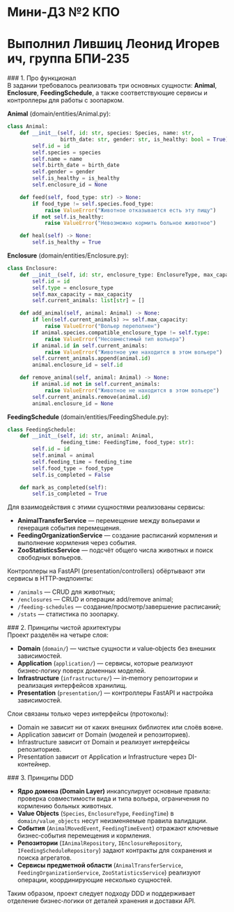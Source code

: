 # Мини-ДЗ №2 КПО  
# Выполнил Лившиц Леонид Игоревич, группа БПИ‑235

### 1. Про функционал  
В задании требовалось реализовать три основных сущности: **Animal**, **Enclosure**, **FeedingSchedule**, а также соответствующие сервисы и контроллеры для работы с зоопарком.

**Animal** (domain/entities/Animal.py):  
```python
class Animal:
    def __init__(self, id: str, species: Species, name: str,
                 birth_date: str, gender: str, is_healthy: bool = True):
        self.id = id
        self.species = species
        self.name = name
        self.birth_date = birth_date
        self.gender = gender
        self.is_healthy = is_healthy
        self.enclosure_id = None

    def feed(self, food_type: str) -> None:
        if food_type != self.species.food_type:
            raise ValueError("Животное отказывается есть эту пищу")
        if not self.is_healthy:
            raise ValueError("Невозможно кормить больное животное")

    def heal(self) -> None:
        self.is_healthy = True
```

**Enclosure** (domain/entities/Enclosure.py):  
```python
class Enclosure:
    def __init__(self, id: str, enclosure_type: EnclosureType, max_capacity: int):
        self.id = id
        self.type = enclosure_type
        self.max_capacity = max_capacity
        self.current_animals: list[str] = []

    def add_animal(self, animal: Animal) -> None:
        if len(self.current_animals) >= self.max_capacity:
            raise ValueError("Вольер переполнен")
        if animal.species.compatible_enclosure_type != self.type:
            raise ValueError("Несовместимый тип вольера")
        if animal.id in self.current_animals:
            raise ValueError("Животное уже находится в этом вольере")
        self.current_animals.append(animal.id)
        animal.enclosure_id = self.id

    def remove_animal(self, animal: Animal) -> None:
        if animal.id not in self.current_animals:
            raise ValueError("Животное не находится в этом вольере")
        self.current_animals.remove(animal.id)
        animal.enclosure_id = None
```

**FeedingSchedule** (domain/entities/FeedingShedule.py):  
```python
class FeedingSchedule:
    def __init__(self, id: str, animal: Animal,
                 feeding_time: FeedingTime, food_type: str):
        self.id = id
        self.animal = animal
        self.feeding_time = feeding_time
        self.food_type = food_type
        self.is_completed = False

    def mark_as_completed(self):
        self.is_completed = True
```

Для взаимодействия с этими сущностями реализованы сервисы:  
- **AnimalTransferService** — перемещение между вольерами и генерация события перемещения.  
- **FeedingOrganizationService** — создание расписаний кормления и выполнение кормления через события.  
- **ZooStatisticsService** — подсчёт общего числа животных и поиск свободных вольеров.

Контроллеры на FastAPI (presentation/controllers) обёртывают эти сервисы в HTTP‑эндпоинты:  
- `/animals` — CRUD для животных;  
- `/enclosures` — CRUD и операции add/remove animal;  
- `/feeding-schedules` — создание/просмотр/завершение расписаний;  
- `/stats` — статистика по зоопарку.

### 2. Принципы чистой архитектуры  
Проект разделён на четыре слоя:

- **Domain** (`domain/`) — чистые сущности и value‑objects без внешних зависимостей.
- **Application** (`application/`) — сервисы, которые реализуют бизнес‑логику поверх доменных моделей.
- **Infrastructure** (`infrastructure/`) — in‑memory репозитории и реализация интерфейсов хранилищ.
- **Presentation** (`presentation/`) — контроллеры FastAPI и настройка зависимостей.

Слои связаны только через интерфейсы (протоколы):  
- Domain не зависит ни от каких внешних библиотек или слоёв вовне.  
- Application зависит от Domain (моделей и репозиториев).  
- Infrastructure зависит от Domain и реализует интерфейсы репозиториев.  
- Presentation зависит от Application и Infrastructure через DI-контейнер.

### 3. Принципы DDD  

- **Ядро домена (Domain Layer)** инкапсулирует основные правила: проверка совместимости вида и типа вольера, ограничения по кормлению больных животных.
- **Value Objects** (`Species`, `EnclosureType`, `FeedingTime`) в `domain/value_objects` несут неизменяемые правила валидации.
- **События** (`AnimalMovedEvent`, `FeedingTimeEvent`) отражают ключевые бизнес‑события перемещения и кормления.
- **Репозитории** (`IAnimalRepository`, `IEnclosureRepository`, `IFeedingScheduleRepository`) задают контракты для сохранения и поиска агрегатов.
- **Сервисы предметной области** (`AnimalTransferService`, `FeedingOrganizationService`, `ZooStatisticsService`) реализуют операции, координирующие несколько сущностей.

Таким образом, проект следует подходу DDD и поддерживает отделение бизнес‑логики от деталей хранения и доставки API.

